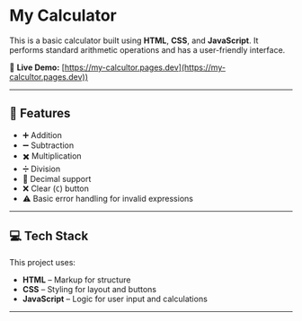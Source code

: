 # My Calculator

This is a basic calculator built using **HTML**, **CSS**, and **JavaScript**. It performs standard arithmetic operations and has a user-friendly interface.

🔗 **Live Demo:** [https://my-calcultor.pages.dev](https://my-calcultor.pages.dev))

---

## 🧠 Features

- ➕ Addition  
- ➖ Subtraction  
- ✖️ Multiplication  
- ➗ Division  
- 🧮 Decimal support  
- ❌ Clear (`C`) button  
- ⚠️ Basic error handling for invalid expressions

---

## 💻 Tech Stack

This project uses:

- **HTML** – Markup for structure  
- **CSS** – Styling for layout and buttons  
- **JavaScript** – Logic for user input and calculations  

---

